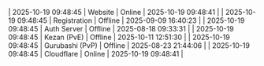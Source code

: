| 2025-10-19 09:48:45 | Website | Online | 2025-10-19 09:48:41 |
| 2025-10-19 09:48:45 | Registration | Offline | 2025-09-09 16:40:23 |
| 2025-10-19 09:48:45 | Auth Server | Offline | 2025-08-18 09:33:31 |
| 2025-10-19 09:48:45 | Kezan (PvE) | Offline | 2025-10-11 12:51:30 |
| 2025-10-19 09:48:45 | Gurubashi (PvP) | Offline | 2025-08-23 21:44:06 |
| 2025-10-19 09:48:45 | Cloudflare | Online | 2025-10-19 09:48:41 |
